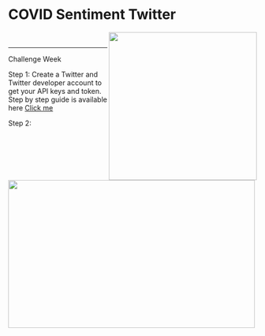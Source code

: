 # COVID Sentiment Twitter


<p>
<img align="right" src="https://crown-education.org/crown/wp-content/uploads/2018/03/essex-campus.jpg" width="300" height="300" />
<img align="left" src="https://datasciencechalktalk.files.wordpress.com/2019/07/0-8.png?w=1070" width="500" height="300" />
</p>
<br>


*** 
Challenge Week 

Step 1: Create a Twitter and Twitter developer account to get your API keys and token. Step by step guide is available here [Click me](https://github.com/sagihaider/COVID_Sentiment_Twitter/blob/master/Step1_TwitterAccount)

Step 2:



